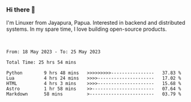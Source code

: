 ### Hi there 👋

I'm Linuxer from Jayapura, Papua. Interested in backend and distributed systems. In my spare time, I love building open-source products.

<br>

 
 <!--START_SECTION:waka-->

```text
From: 18 May 2023 - To: 25 May 2023

Total Time: 25 hrs 54 mins

Python        9 hrs 48 mins   >>>>>>>>>----------------   37.83 %
Lua           4 hrs 24 mins   >>>>---------------------   17.02 %
HTML          4 hrs 3 mins    >>>>---------------------   15.68 %
Astro         1 hr 58 mins    >>-----------------------   07.64 %
Markdown      58 mins         >------------------------   03.79 %
```

<!--END_SECTION:waka-->

